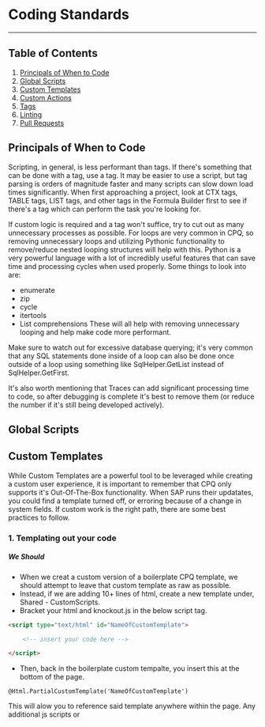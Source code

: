 # Coding Standards
---
## Table of Contents

1. [Principals of When to Code](#principals-of-when-to-code)
2. [Global Scripts](#global-scripts)
3. [Custom Templates](#custom-templates)
4. [Custom Actions](#custom-actions)
5. [Tags](#tags)
6. [Linting](#linting)
7. [Pull Requests](#pull-requests)

## Principals of When to Code

Scripting, in general, is less performant than tags. If there's something that can be done with a tag, use a tag. It may be easier to use a script, but tag parsing is orders of magnitude faster and many scripts can slow down load times significantly. When first approaching a project, look at CTX tags, TABLE tags, LIST tags, and other tags in the Formula Builder first to see if there's a tag which can perform the task you're looking for. 
 
If custom logic is required and a tag won't suffice, try to cut out as many unnecessary processes as possible. For loops are very common in CPQ, so removing unnecessary loops and utilizing Pythonic functionality to remove/reduce nested looping structures will help with this. Python is a very powerful language with a lot of incredibly useful features that can save time and processing cycles when used properly. Some things to look into are:
- enumerate
- zip
- cycle
- itertools
- List comprehensions
These will all help with removing unnecessary looping and help make code more performant.
 
Make sure to watch out for excessive database querying; it's very common that any SQL statements done inside of a loop can also be done once outside of a loop using something like SqlHelper.GetList instead of SqlHelper.GetFirst.
 
It's also worth mentioning that Traces can add significant processing time to code, so after debugging is complete it's best to remove them (or reduce the number if it's still being developed actively).

## Global Scripts

## Custom Templates

While Custom Templates are a powerful tool to be leveraged while creating a custom user experience, it is important to remember that CPQ only supports it's Out-Of-The-Box functionality.  When SAP runs their updatates, you could find a template turned off, or erroring because of a change in system fields.  If custom work is the right path, there are some best practices to follow.

### 1. Templating out your code

##### We Should
- When we creat a custom version of a boilerplate CPQ template, we should attempt to leave that custom template as raw as possible.
- Instead, if we are adding 10+ lines of html, create a new template under, Shared - CustomScripts.
- Bracket your html and knockout.js in the below script tag.
```html
<script type="text/html" id="NameOfCustomTemplate">

    <!-- insert your code here -->

</script>
``` 
- Then, back in the boilerplate custom tempalte, you insert this at the bottom of the page.
```knockout.JS
@Html.PartialCustomTemplate('NameOfCustomTemplate')
```
This will alow you to reference said template anywhere within the page.  Any additional js scripts or <style> tage added in side the custom template will also be loaded into the DOM on page load.
- You can then call the template using knockout comment notation
```knockout.JS
<!-- ko template: { name 'NameOfCustomTemplate', data: 'if you need to pass data'} --><!--/ko-->
```
- You can also reference the template inside an element using a data bind.
```knockout.JS
<span data-bind="template: { name: 'NameOfCustomTemplate', data: 'if you need to pass data'} "></span>
```
- Now, when future eforts are made to debug code in the Browsers Inspector, the named templates will actually align with the Custom Template file name.
- Additionally, we keep the code base clean and easy to maneuver.

##### We should never:
- Develop on a global User Type.  Instead, clone it.
- Develop on a template currently attached to globally used User Types.  Instead, make a copy and attach it to your own 'cloned' User Type 
- Nest the code code for a template directly inside another template.  Instead, make that nested code into its own template and call it as described above.
- Add a lot of code (all in a row) to a custom :boiler plate" template.  Instead make it its own template and call it.

## Custom Actions

## Tags

## Linting

## Pull Requests